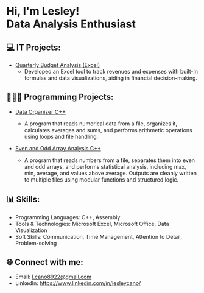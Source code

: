 <h1>Hi, I'm Lesley! <br/>Data Analysis Enthusiast </h1>

<h2>💻 IT Projects:</h2>


- [Quarterly Budget Analysis (Excel)](https://github.com/LesleyCanoM/Quarterly-Budget-)
  - Developed an Excel tool to track revenues and expenses with built-in formulas and data visualizations, aiding in financial decision-making.


<h2>👩🏻‍💻 Programming Projects:</h2>

- [Data Organizer C++](https://github.com/LesleyCanoM/Data-Organizer) 
  - A program that reads numerical data from a file, organizes it, calculates averages and sums, and performs arithmetic operations using loops and file handling.

- [Even and Odd Array Analysis C++](https://github.com/LesleyCanoM/Even-and-Odd-Array-Analysis)
  - A program that reads numbers from a file, separates them into even and odd arrays, and performs statistical analysis, including max, min, average, and values above average. Outputs are cleanly written to multiple files using modular functions and structured logic.


<h2>📊 Skills:</h2>

- Programming Languages: C++, Assembly 
- Tools & Technologies: Microsoft Excel, Microsoft Office, Data Visualization
- Soft Skills: Communication, Time Management, Attention to Detail, Problem-solving

<h2>🌐 Connect with me:</h2>

- Email: l.cano8922@gmail.com
- LinkedIn: https://www.linkedin.com/in/lesleycano/
